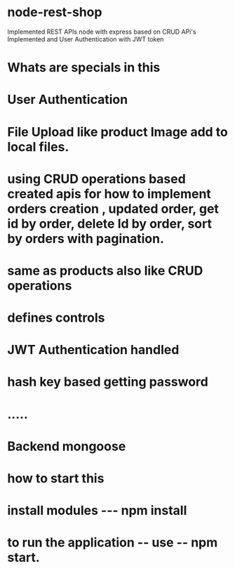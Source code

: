 # node-rest-shop
  Implemented REST APIs node with express based on CRUD APi's Implemented and User Authentication with JWT token

# Whats are specials in this 
# User Authentication
# File Upload like product Image add to local files.

# using CRUD operations based created apis for how to implement orders creation , updated order, get id by order, delete Id by order, sort by orders with pagination.
# same as products also like CRUD operations

# defines controls
# JWT Authentication handled 
# hash key based getting password
# .....
# Backend mongoose

# how to start this

# install modules --- npm install
# to run the application -- use -- npm start.
